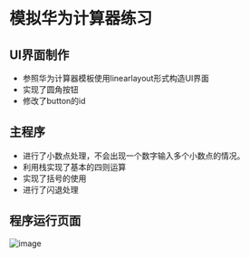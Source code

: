 # 模拟华为计算器练习
## UI界面制作 
* 参照华为计算器模板使用linearlayout形式构造UI界面  
* 实现了圆角按钮  
* 修改了button的id
## 主程序
* 进行了小数点处理，不会出现一个数字输入多个小数点的情况。
* 利用栈实现了基本的四则运算
* 实现了括号的使用
* 进行了闪退处理
## 程序运行页面
![image](https://github.com/legendd233/HuaweiCalculatorApp/assets/124449294/5aff2bed-3e67-455d-8c52-3f5f15445766)

